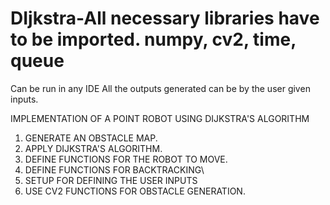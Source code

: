 # DIjkstra-All necessary libraries have to be imported. numpy, cv2, time, queue
Can be run in any IDE
All the outputs generated can be by the user given inputs.


IMPLEMENTATION OF A POINT ROBOT USING DIJKSTRA'S ALGORITHM
1. GENERATE AN OBSTACLE MAP.
2. APPLY DIJKSTRA'S ALGORITHM.
3. DEFINE FUNCTIONS FOR THE ROBOT TO MOVE.
4. DEFINE FUNCTIONS FOR BACKTRACKING\
5. SETUP FOR  DEFINING THE USER INPUTS
6. USE CV2 FUNCTIONS FOR OBSTACLE GENERATION.
